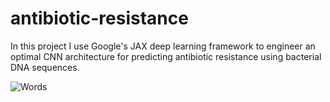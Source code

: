 # antibiotic-resistance

In this project I use Google's JAX deep learning framework to engineer an optimal CNN architecture for predicting antibiotic resistance using bacterial DNA sequences. 

![Words](https://imgur.com/iVaCzZj)
